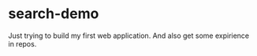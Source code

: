 # search-demo
Just trying to build my first web application.
And also get some expirience in repos.
